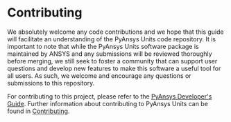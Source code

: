 # Contributing

We absolutely welcome any code contributions and we hope that this
guide will facilitate an understanding of the PyAnsys Units code
repository. It is important to note that while the PyAnsys Units software
package is maintained by ANSYS and any submissions will be reviewed
thoroughly before merging, we still seek to foster a community that can
support user questions and develop new features to make this software
a useful tool for all users. As such, we welcome and encourage any
questions or submissions to this repository.

For contributing to this project, please refer to the [PyAnsys Developer's Guide](https://dev.docs.pyansys.com/).
Further information about contributing to PyAnsys Units can be found in [Contributing](https://pyunits.docs.pyansys.com/version/stable/getting_started/contribution.html).

